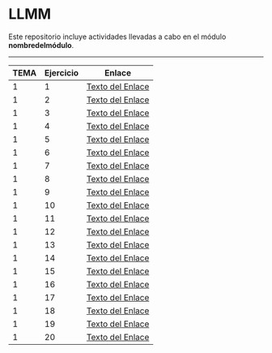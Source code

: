 # LLMM

Este repositorio incluye actividades llevadas a cabo en el módulo **nombredelmódulo**.

---

| TEMA  | Ejercicio | Enlace | 
| ----- | --------- | ------ |
| 1     |      1    | [Texto del Enlace](Ejercicio1.html)  |
| 1     |      2    | [Texto del Enlace](Ejercicio2.html)  |
| 1     |      3    | [Texto del Enlace](Ejercicio3.html)  |
| 1     |      4    | [Texto del Enlace](Ejercicio4.html)  |
| 1     |      5    | [Texto del Enlace](Ejercicio5.html)  |
| 1     |      6    | [Texto del Enlace](Ejercicio6.html)  |
| 1     |      7    | [Texto del Enlace](Ejercicio7.html)  |
| 1     |      8    | [Texto del Enlace](Ejercicio8.html)  |
| 1     |      9    | [Texto del Enlace](Ejercicio9/index.html)|
| 1     |      10   | [Texto del Enlace](Ejercicio10.html) |
| 1     |      11   | [Texto del Enlace](Ejercicio11.html) |
| 1     |      12   | [Texto del Enlace](Ejercicio12.html) |
| 1     |      13   | [Texto del Enlace](Ejercicio13.html) |
| 1     |      14   | [Texto del Enlace](Ejercicio14.html) |
| 1     |      15   | [Texto del Enlace](Ejercicio15.html) |
| 1     |      16   | [Texto del Enlace](Ejercicio16.html) |
| 1     |      17   | [Texto del Enlace](Ejercicio17/Ejercicio17.html)|
| 1     |      18   | [Texto del Enlace](Ejercicio18.html) |
| 1     |      19   | [Texto del Enlace](Ejercicio19.html) |
| 1     |      20   | [Texto del Enlace](Ejercicio20.html) |




